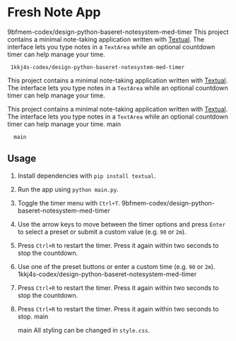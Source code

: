 # Fresh Note App

   9bfmem-codex/design-python-baseret-notesystem-med-timer
This project contains a minimal note-taking application written with [Textual](https://textual.textualize.io/). The interface lets you type notes in a `TextArea` while an optional countdown timer can help manage your time.


     1kkj4s-codex/design-python-baseret-notesystem-med-timer
This project contains a minimal note-taking application written with [Textual](https://textual.textualize.io/). The interface lets you type notes in a `TextArea` while an optional countdown timer can help manage your time.

This project contains a minimal note-taking application written with
[Textual](https://textual.textualize.io/). The interface lets you type notes in a
`TextArea` while an optional countdown timer can help manage your time.
         main

      main
## Usage

1. Install dependencies with `pip install textual`.
2. Run the app using `python main.py`.
3. Toggle the timer menu with `Ctrl+T`.
    9bfmem-codex/design-python-baseret-notesystem-med-timer
4. Use the arrow keys to move between the timer options and press `Enter` to
   select a preset or submit a custom value (e.g. `90` or `2m`).
5. Press `Ctrl+R` to restart the timer. Press it again within two seconds to stop the countdown.
  
  
4. Use one of the preset buttons or enter a custom time (e.g. `90` or `2m`).
        1kkj4s-codex/design-python-baseret-notesystem-med-timer
5. Press `Ctrl+R` to restart the timer. Press it again within two seconds to stop the countdown.

5. Press `Ctrl+R` to restart the timer. Press it again within two seconds to stop.
        main

     main
All styling can be changed in `style.css`.
